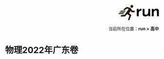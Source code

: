 <div align="right"><img src="./assets/run.png"></div>
<p align="right">当前所在位置：<strong>run > 高中</strong></p>

# 物理2022年广东卷